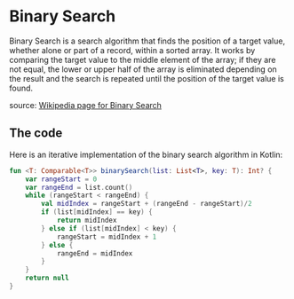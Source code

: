 # Binary Search

Binary Search is a search algorithm that finds the position of a target value, whether alone or part of a record, within a sorted array. It works by comparing the target value to the middle element of the array; if they are not equal, the lower or upper half of the array is eliminated depending on the result and the search is repeated until the position of the target value is found.

source: [Wikipedia page for Binary Search](https://en.wikipedia.org/wiki/Binary_search_algorithm)

## The code

Here is an iterative implementation of the binary search algorithm in Kotlin:

```kotlin
fun <T: Comparable<T>> binarySearch(list: List<T>, key: T): Int? {
    var rangeStart = 0
    var rangeEnd = list.count()
    while (rangeStart < rangeEnd) {
        val midIndex = rangeStart + (rangeEnd - rangeStart)/2
        if (list[midIndex] == key) {
            return midIndex
        } else if (list[midIndex] < key) {
            rangeStart = midIndex + 1
        } else {
            rangeEnd = midIndex
        }
    }
    return null
}
```
